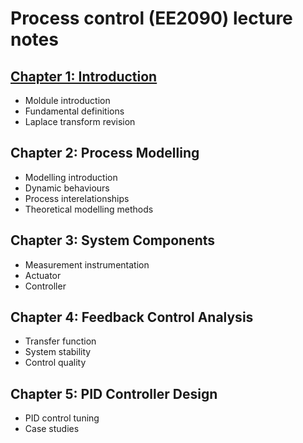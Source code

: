 # Process control (EE2090) lecture notes

## [Chapter 1: Introduction](https://github.com/hoangducchinh/process_control_lectures/blob/master/C1_Introduction.pdf)
* Moldule introduction
* Fundamental definitions
* Laplace transform revision

## Chapter 2: Process Modelling
* Modelling introduction
* Dynamic behaviours
* Process interelationships
* Theoretical modelling methods

## Chapter 3: System Components
* Measurement instrumentation
* Actuator
* Controller

## Chapter 4: Feedback Control Analysis
* Transfer function
* System stability
* Control quality

## Chapter 5: PID Controller Design
* PID control tuning
* Case studies